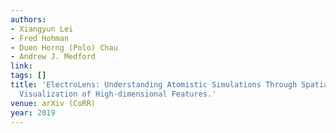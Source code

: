 ```yaml
---
authors:
- Xiangyun Lei
- Fred Hohman
- Duen Horng (Polo) Chau
- Andrew J. Medford
link:
tags: []
title: 'ElectroLens: Understanding Atomistic Simulations Through Spatially-resolved
  Visualization of High-dimensional Features.'
venue: arXiv (CoRR)
year: 2019
---
```

